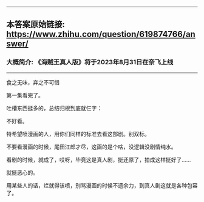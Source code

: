 ----------------------------------------
## 本答案原始链接: https://www.zhihu.com/question/619874766/answer/
### 大概简介: 《海贼王真人版》将于2023年8月31日在奈飞上线
----------------------------------------
食之无味，弃之不可惜

第一集看完了。

吐槽东西挺多的，总结归根到底就仨字：

不好看。

特希望喷漫画的人，用你们同样的标准去看这部剧。别双标。

不要看漫画的时候，尾田江郎才尽，这画的是个啥，没逻辑没剧情纯水。

看剧的时候，就成了，哎呀，毕竟这是真人剧，挺还原了，拍成这样挺好了……

就挺恶心的。

用某些人的话，烂就得该喷，别骂漫画的时候不遗余力，到真人剧这就是各种包容了。